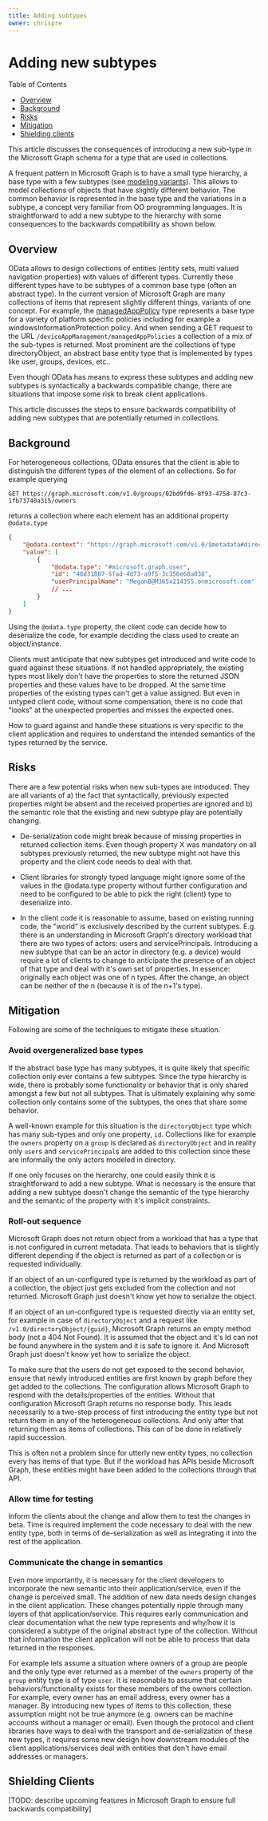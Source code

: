 ```yaml
---
title: Adding subtypes
owner: chrispre
---
```


# Adding new subtypes

Table of Contents

- [Overview](#overview)
- [Background](#background)
- [Risks](#risks)
- [Mitigation](#mitigation)
- [Shielding clients](#shielding-clients)

This article discusses the consequences of introducing a new sub-type in the Microsoft Graph schema for a type that are used in collections.

A frequent pattern in Microsoft Graph is to have a small type hierarchy, a base type with a few subtypes (see [modeling variants](modeling-variants.md)). This allows to model collections of objects that have slightly different behavior. The common behavior is represented in the base type and the variations in a subtype, a concept very familiar from OO programming languages. It is straightforward to add a new subtype to the hierarchy with some consequences to the backwards compatibility as shown below.

## Overview

OData allows to design collections of entities (entity sets, multi valued navigation properties) with values of different types. Currently these different types have to be subtypes of a common base type (often an abstract type). In the current version of Microsoft Graph are many collections of items that represent slightly different things, variants of one concept. For example, the [managedAppPolicy](https://docs.microsoft.com/en-us/graph/api/resources/intune-mam-managedapppolicy?view=graph-rest-1.0) type represents a base type for a variety of platform specific policies including for example a windowsInformationProtection policy. And when sending a GET request to the URL `/deviceAppManagement/managedAppPolicies` a collection of a mix of the sub-types is returned.
Most prominent are the collections of type directoryObject, an abstract base entity type that is implemented by types like user, groups, devices, etc..

Even though OData has means to express these subtypes and adding new subtypes is syntactically a backwards compatible change, there are situations that impose some risk to break client applications.

This article discusses the steps to ensure backwards compatibility of adding new subtypes that are potentially returned in collections.

## Background

For heterogeneous collections, OData ensures that the client is able to distinguish the different types of the element of an collections. So for example querying

```HTTP
GET https://graph.microsoft.com/v1.0/groups/02bd9fd6-8f93-4758-87c3-1fb73740a315/owners
```

returns a collection where each element has an additional property `@odata.type`

```JSON
{
    "@odata.context": "https://graph.microsoft.com/v1.0/$metadata#directoryObjects",
    "value": [
        {
            "@odata.type": "#microsoft.graph.user",
            "id": "48d31887-5fad-4d73-a9f5-3c356e68a038",
            "userPrincipalName": "MeganB@M365x214355.onmicrosoft.com"
            // ...
        }
    ]
}
```

Using the `@odata.type` property, the client code can decide how to deserialize the code, for example deciding the class used to create an object/instance.

Clients must anticipate that new subtypes get introduced and write code to guard against these situations. If not handled appropriately, the existing types most likely don't have the properties to store the returned JSON properties and these values have to be dropped. At the same time properties of the existing types can't get a value assigned. But even in untyped client code, without some compensation, there is no code that "looks" at the unexpected properties and misses the expected ones.

How to guard against and handle these situations is very specific to the client application and requires to understand the intended semantics of the types returned by the service.

## Risks

There are a few potential risks when new sub-types are introduced. They are all variants of a) the fact that syntactically, previously expected properties might be absent and the received properties are ignored and b) the semantic role that the existing and new subtype play are potentially changing.

- De-serialization code might break because of missing properties in returned collection items. Even though property X was mandatory on all subtypes previously returned, the new subtype might not have this property and the client code needs to deal with that.

- Client libraries for strongly typed language might ignore some of the values in the @odata.type property without further configuration and need to be configured to be able to pick the right (client) type to deserialize into.

- In the client code it is reasonable to assume, based on existing running code, the "world" is exclusively described by the current subtypes. E.g. there is an understanding in Microsoft Graph's directory workload that there are two types of actors: users and servicePrincipals. Introducing a new subtype that can be an actor in directory (e.g. a device) would require a lot of clients to change to anticipate the presence of an object of that type and deal with it's own set of properties. In essence: originally each object was one of n types. After the change, an object can be neither of the n (because it is of the n+1's type).

## Mitigation

Following are some of the techniques to mitigate these situation.

### Avoid overgeneralized base types

If the abstract base type has many subtypes, it is quite likely that specific collection only ever contains a few subtypes. Since the type hierarchy is wide, there is probably some functionality or behavior that is only shared amongst a few but not all subtypes. That is ultimately explaining why some collection only contains some of the subtypes, the ones that share some behavior.

A well-known example for this situation is the `directoryObject` type which has many sub-types and only one property, `id`. Collections like for example the `owners` property on a `group` is declared as `directoryObject` and in reality only `user`s and `servicePrincipal`s are added to this collection since these are informally the only actors modeled in directory.

If one only focuses on the hierarchy, one could easily think it is straightforward to add a new subtype. What is necessary is the ensure that adding a new subtype doesn't change the semantic of the type hierarchy and the semantic of the property with it's implicit constraints.

### Roll-out sequence

Microsoft Graph does not return object from a workload that has a type that is not configured in current metadata. That leads to behaviors that is slightly different depending if the object is returned as part of a collection or is requested individually.

If an object of an un-configured type is returned by the workload as part of a collection, the object just gets excluded from the collection and not returned. Microsoft Graph just doesn't know yet how to serialize the object.

If an object of an un-configured type is requested directly via an entity set, for example in case of `directoryObject` and a request like `/v1.0/directoryObject/{guid}`, Microsoft Graph returns an empty method body (not a 404 Not Found). It is assumed that the object and it's Id can not be found anywhere in the system and it is safe to ignore it. And Microsoft Graph just doesn't know yet how to serialize the object.

To make sure that the users do not get exposed to the second behavior, ensure that newly introduced entities are first known by graph before they get added to the collections.
The configuration allows Microsoft Graph to respond with the details/properties of the entities. Without that configuration Microsoft Graph returns no response body.
This leads necessarily to a two-step process of first introducing the entity type but not return them in any of the heterogeneous collections. And only after that returning them as items of collections. This can of be done in relatively rapid succession.

This is often not a problem since for utterly new entity types, no collection every has items of that type. But if the workload has APIs beside Microsoft Graph, these entities might have been added to the collections through that API.

### Allow time for testing

Inform the clients about the change and allow them to test the changes in beta. Time is required implement the code necessary to deal with the new entity type, both in terms of de-serialization as well as integrating it into the rest of the application.

### Communicate the change in semantics

Even more importantly, it is necessary for the client developers to incorporate the new semantic into their application/service, even if the change is perceived small. The addition of new data needs design changes in the client application. These changes potentially ripple through many layers of that application/service. This requires early communication and clear documentation what the new type represents and why/how it is considered a subtype of the original abstract type of the collection. Without that information the client application will not be able to process that data returned in the responses.

For example lets assume a situation where owners of a group are people and the only type ever returned as a member of the `owners` property of the `group` entity type is of type `user`. It is reasonable to assume that certain behaviors/functionality exists for these members of the owners collection. For example, every owner has an email address, every owner has a manager. By introducing new types of items to this collection, these assumption might not be true anymore (e.g. owners can be machine accounts without a manager or email). Even though the protocol and client libraries have ways to deal with the transport and de-serialization of these new types, it requires some new design how downstream modules of the client applications/services deal with entities that don't have email addresses or managers.

## Shielding Clients

[TODO: describe upcoming features in Microsoft Graph to ensure full backwards compatibility]
